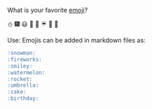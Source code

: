 
What is your favorite [emoji](http://www.emoji-cheat-sheet.com/)?

> 
:snowman:
:fireworks:
:smiley:
:watermelon:
:rocket:
:umbrella:
:cake:
:birthday:

Use:
Emojis can be added in markdown files as:
```markdown
:snowman:
:fireworks:
:smiley:
:watermelon:
:rocket:
:umbrella:
:cake:
:birthday:
```
